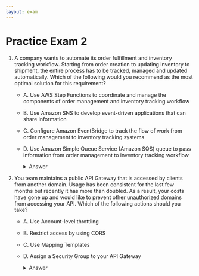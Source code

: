```yaml
---
layout: exam
---
```


# Practice Exam 2

1. A company wants to automate its order fulfillment and inventory tracking workflow. Starting from order creation to updating inventory to shipment, the entire process has to be tracked, managed and updated automatically. Which of the following would you recommend as the most optimal solution for this requirement?
   
   - A. Use AWS Step Functions to coordinate and manage the components of order management and inventory tracking workflow
   - B. Use Amazon SNS to develop event-driven applications that can share information
   - C. Configure Amazon EventBridge to track the flow of work from order management to inventory tracking systems
   - D. Use Amazon Simple Queue Service (Amazon SQS) queue to pass information from order management to inventory tracking workflow

     <details markdown=1><summary markdown='span'>Answer</summary>
       Correct answer: A
     </details>

2. You team maintains a public API Gateway that is accessed by clients from another domain. Usage has been consistent for the last few months but recently it has more than doubled. As a result, your costs have gone up and would like to prevent other unauthorized domains from accessing your API. Which of the following actions should you take?

   - A. Use Account-level throttling
   - B. Restrict access by using CORS
   - C. Use Mapping Templates
   - D. Assign a Security Group to your API Gateway

     <details markdown=1><summary markdown='span'>Answer</summary>
       Correct answer: B
     </details>


